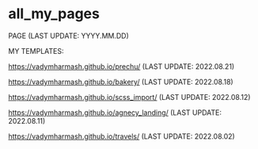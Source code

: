 # all_my_pages

PAGE (LAST UPDATE: YYYY.MM.DD)

MY TEMPLATES:

https://vadymharmash.github.io/prechu/ (LAST UPDATE: 2022.08.21)

https://vadymharmash.github.io/bakery/ (LAST UPDATE: 2022.08.18)

https://vadymharmash.github.io/scss_import/ (LAST UPDATE: 2022.08.12)

https://vadymharmash.github.io/agnecy_landing/ (LAST UPDATE: 2022.08.11)

https://vadymharmash.github.io/travels/ (LAST UPDATE: 2022.08.02)
